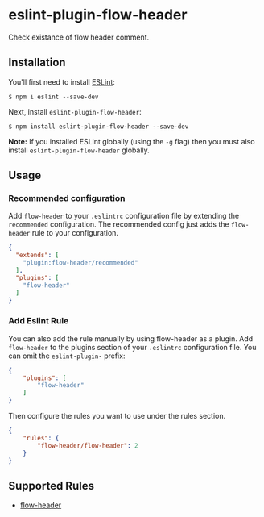 # eslint-plugin-flow-header

Check existance of flow header comment.

## Installation

You'll first need to install [ESLint](http://eslint.org):

```
$ npm i eslint --save-dev
```

Next, install `eslint-plugin-flow-header`:

```
$ npm install eslint-plugin-flow-header --save-dev
```

**Note:** If you installed ESLint globally (using the `-g` flag) then you must also install `eslint-plugin-flow-header` globally.

## Usage

### Recommended configuration

Add `flow-header` to your `.eslintrc` configuration file by extending the `recommended` configuration. The recommended config just adds the `flow-header` rule to your configuration.

```json
{
  "extends": [
    "plugin:flow-header/recommended"
  ],
  "plugins": [
  	"flow-header"
  ]
}
```

### Add Eslint Rule

You can also add the rule manually by using flow-header as a plugin. Add `flow-header` to the plugins section of your `.eslintrc` configuration file. You can omit the `eslint-plugin-` prefix:

```json
{
    "plugins": [
        "flow-header"
    ]
}
```


Then configure the rules you want to use under the rules section.

```json
{
    "rules": {
        "flow-header/flow-header": 2
    }
}
```

## Supported Rules

* [flow-header](docs/rules/flow-header.md)
